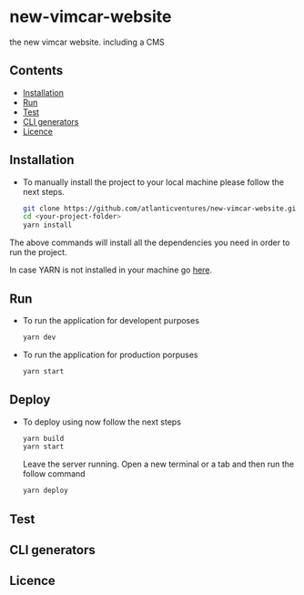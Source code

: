 # new-vimcar-website 
the new vimcar website. including a CMS  

## Contents

- [Installation](#installation)
- [Run](#run)
- [Test](#test)
- [CLI generators](#cliGenerators)
- [Licence](#licence)

## Installation
* To manually install the project to your local machine please follow the next steps.
    ``` sh
    git clone https://github.com/atlanticventures/new-vimcar-website.git <your-project-folder> 
    cd <your-project-folder> 
    yarn install
    ```
The above commands will install all the dependencies you need in order to run the project.

In case YARN is not installed in your machine go [here](https://yarnpkg.com/lang/en/docs/install/).

## Run
* To run the application for developent purposes 
    ``` sh
    yarn dev
    ```
* To run the application for production porpuses 
    ``` sh
    yarn start
    ```
## Deploy 
* To deploy using now follow the next steps

    ``` sh
    yarn build
    yarn start
    ```
    Leave the server running.
    Open a new terminal or a tab and then run the follow command
    
    ``` sh
    yarn deploy
    ```
 
## Test 
 
## CLI generators

## Licence